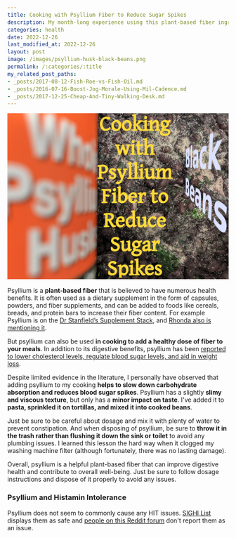 ```yaml
---
title: Cooking with Psyllium Fiber to Reduce Sugar Spikes
description: My month-long experience using this plant-based fiber ingredient.
categories: health
date: 2022-12-26
last_modified_at: 2022-12-26
layout: post
image: /images/psyllium-husk-black-beans.png
permalink: /:categories/:title
my_related_post_paths:
- _posts/2017-08-12-Fish-Roe-vs-Fish-Oil.md
- _posts/2016-07-16-Boost-Jog-Morale-Using-Mil-Cadence.md
- _posts/2017-12-25-Cheap-And-Tiny-Walking-Desk.md
---
```


![psyllium husk sprinkled onto cooked black beans in a pot](/images/psyllium-husk-black-beans.png)

Psyllium is a **plant-based fiber** that is believed to have numerous health benefits. It is often used as a dietary supplement in the form of capsules, powders, and fiber supplements, and can be added to foods like cereals, breads, and protein bars to increase their fiber content.
For example Psyllium is on the [Dr Stanfield’s Supplement Stack](https://drstanfield.com/my-supplements/), and [Rhonda also is mentioning it](https://twitter.com/foundmyfitness/status/544561113321328640?lang=en).

But psyllium can also be used **in cooking to add a healthy dose of fiber to your meals**. In addition to its digestive benefits, psyllium has been [reported to lower cholesterol levels, regulate blood sugar levels, and aid in weight loss](https://en.wikipedia.org/wiki/Psyllium).

Despite limited evidence in the literature, I personally have observed that adding psyllium to my cooking **helps to slow down carbohydrate absorption and reduces blood sugar spikes**. Psyllium has a slightly **slimy and viscous texture**, but only has a **minor impact on taste**. I've added it to **pasta, sprinkled it on tortillas, and mixed it into cooked beans**.

Just be sure to be careful about dosage and mix it with plenty of water to prevent constipation. And when disposing of psyllium, be sure to **throw it in the trash rather than flushing it down the sink or toilet** to avoid any plumbing issues. I learned this lesson the hard way when it clogged my washing machine filter (although fortunately, there was no lasting damage).

Overall, psyllium is a helpful plant-based fiber that can improve digestive health and contribute to overall well-being. Just be sure to follow dosage instructions and dispose of it properly to avoid any issues.


### Psyllium and Histamin Intolerance

Psyllium does not seem to commonly cause any HIT issues. [SIGHI List](https://www.mastzellaktivierung.info/downloads/foodlist/61_FoodList_CZ_alphabetic_withCateg.pdf) displays them as safe and [people on this Reddit forum](https://www.reddit.com/r/HistamineIntolerance/comments/t7xxh7/is_psyllium_husk_high_in_histamine_or_fiber/) don't report them as an issue.